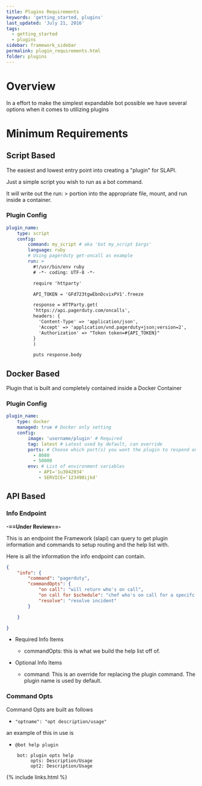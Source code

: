 ```yaml
---
title: Plugins Requirements
keywords: 'getting_started, plugins'
last_updated: 'July 21, 2016'
tags:
  - getting_started
  - plugins
sidebar: framework_sidebar
permalink: plugin_requirements.html
folder: plugins
---
```


# Overview

In a effort to make the simplest expandable bot possible we have several options when it comes to utilizing plugins

# Minimum Requirements

## Script Based

The easiest and lowest entry point into creating a "plugin" for SLAPI.

Just a simple script you wish to run as a bot command.

It will write out the run: > portion into the appropriate file, mount, and run inside a container.

### Plugin Config

```yaml
plugin_name:
    type: script
    config:
        command: my_script # aka 'bot my_script $args'
        language: ruby
        # Using pagerduty get-oncall as example
        run: >
          #!/usr/bin/env ruby
          # -*- coding: UTF-8 -*-

          require 'httparty'

          API_TOKEN = 'GFd723tgwEbnDcvixPV1'.freeze

          response = HTTParty.get(
          'https://api.pagerduty.com/oncalls',
          headers: {
            'Content-Type' => 'application/json',
            'Accept' => 'application/vnd.pagerduty+json;version=2',
            'Authorization' => "Token token=#{API_TOKEN}"
          }
          )

          puts response.body
```

## Docker Based

Plugin that is built and completely contained inside a Docker Container

### Plugin Config

```yaml
plugin_name:
    type: docker
    managed: true # Docker only setting
    config:
        image: 'username/plugin' # Required
        tag: latest # Latest used by default, can override
        ports: # Choose which port(s) you want the plugin to respond on
          - 8080
          - 50000
        env: # List of environment variables
            - API='1u3042034'
            - SERVICE='123490ijkd'
```

## API Based

### Info Endpoint

**-==Under Review==-**

This is an endpoint the Framework (slapi) can query to get plugin information and commands to setup routing and the help list with.

Here is all the information the info endpoint can contain.

```json
{
    "info": {
        "command": "pagerduty",
        "commandOpts": {
            "on call": "will return who's on call",
            "on call for $schedule": "chef who's on call for a specifc schedule",
            "resolve": "resolve incident"
        }

    }

}
```

- Required Info Items

  - commandOpts: this is what we build the help list off of.

- Optional Info Items

  - command: This is an override for replacing the plugin command. The plugin name is used by default.

### Command Opts

Command Opts are built as follows

- `"optname": "opt description/usage"`

an example of this in use is

- `@bot help plugin`

```
    bot: plugin opts help
         opts: Description/Usage
         opt2: Description/Usage
```

{% include links.html %}
